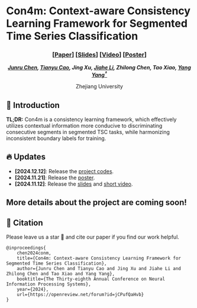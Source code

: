 # Con4m: Context-aware Consistency Learning Framework for Segmented Time Series Classification

<div align="center">

### [<a href="https://openreview.net/pdf?id=jCPufQaHvb" target="_blank">Paper</a>] [<a href="https://neurips.cc/media/neurips-2024/Slides/93973.pdf" target="_blank">Slides</a>] [<a href="https://recorder-v3.slideslive.com/#/share?share=94277&s=6e9b8303-8878-4d38-95d7-74706c75117a" target="_blank">Video</a>] [<a href="https://neurips.cc/media/PosterPDFs/NeurIPS%202024/93973.png?t=1732180648.1711104" target="_blank">Poster</a>]

_**[Junru Chen](https://mrnobodycali.github.io/), [Tianyu Cao](http://tiyacao.com/), Jing Xu, [Jiahe Li](https://erikaqvq.github.io/), Zhilong Chen, Tao Xiao, [Yang Yang<sup>†</sup>](http://yangy.org/)**_

Zhejiang University

</div>

## 📖 Introduction

**TL;DR:** Con4m is a consistency learning framework, which effectively utilizes contextual information more conducive 
to discriminating consecutive segments in segmented TSC tasks, while harmonizing inconsistent boundary labels for training.  <br>

## 🔥 Updates
- __[2024.12.12]__: Release the [project codes](https://github.com/MrNobodyCali/Con4m).
- __[2024.11.21]__: Release the [poster](https://neurips.cc/media/PosterPDFs/NeurIPS%202024/93973.png?t=1732180648.1711104).
- __[2024.11.12]__: Release the [slides](https://neurips.cc/media/neurips-2024/Slides/93973.pdf) and [short video](https://recorder-v3.slideslive.com/#/share?share=94277&s=6e9b8303-8878-4d38-95d7-74706c75117a).

## More details about the project are coming soon!

## 🌟 Citation

Please leave us a star 🌟 and cite our paper if you find our work helpful.
```
@inproceedings{
    chen2024conm,
    title={Con4m: Context-aware Consistency Learning Framework for Segmented Time Series Classification},
    author={Junru Chen and Tianyu Cao and Jing Xu and Jiahe Li and Zhilong Chen and Tao Xiao and Yang Yang},
    booktitle={The Thirty-eighth Annual Conference on Neural Information Processing Systems},
    year={2024},
    url={https://openreview.net/forum?id=jCPufQaHvb}
}
```